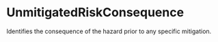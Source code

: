 UnmitigatedRiskConsequence
==========================

Identifies the consequence of the hazard prior to any specific mitigation.
